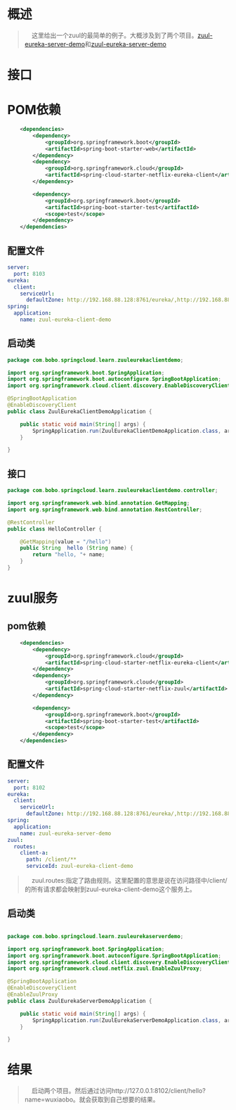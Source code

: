 # 概述

>&nbsp;&nbsp;&nbsp;&nbsp;这里给出一个zuul的最简单的例子。大概涉及到了两个项目。[zuul-eureka-server-demo](https://github.com/wuxiaobo000111/java-framework/tree/master/spring-cloud-group/zuul-group/zuul-eureka-server-demo "zuul-eureka-server-demo")和[zuul-eureka-server-demo](https://github.com/wuxiaobo000111/java-framework/tree/master/spring-cloud-group/zuul-group/zuul-eureka-server-demo "zuul-eureka-server-demo")


# 接口

# POM依赖

```xml
    <dependencies>
        <dependency>
            <groupId>org.springframework.boot</groupId>
            <artifactId>spring-boot-starter-web</artifactId>
        </dependency>
        <dependency>
            <groupId>org.springframework.cloud</groupId>
            <artifactId>spring-cloud-starter-netflix-eureka-client</artifactId>
        </dependency>

        <dependency>
            <groupId>org.springframework.boot</groupId>
            <artifactId>spring-boot-starter-test</artifactId>
            <scope>test</scope>
        </dependency>
    </dependencies>
```

## 配置文件

```yml
server:
  port: 8103
eureka:
  client:
    serviceUrl:
      defaultZone: http://192.168.88.128:8761/eureka/,http://192.168.88.128:8760/eureka/
spring:
  application:
    name: zuul-eureka-client-demo


```

## 启动类

```java
package com.bobo.springcloud.learn.zuuleurekaclientdemo;

import org.springframework.boot.SpringApplication;
import org.springframework.boot.autoconfigure.SpringBootApplication;
import org.springframework.cloud.client.discovery.EnableDiscoveryClient;

@SpringBootApplication
@EnableDiscoveryClient
public class ZuulEurekaClientDemoApplication {

    public static void main(String[] args) {
        SpringApplication.run(ZuulEurekaClientDemoApplication.class, args);
    }

}

```

## 接口

```java
package com.bobo.springcloud.learn.zuuleurekaclientdemo.controller;

import org.springframework.web.bind.annotation.GetMapping;
import org.springframework.web.bind.annotation.RestController;

@RestController
public class HelloController {

    @GetMapping(value = "/hello")
    public String  hello (String name) {
        return "hello, "+ name;
    }
}

```


# zuul服务

## pom依赖

```xml
    <dependencies>
        <dependency>
            <groupId>org.springframework.cloud</groupId>
            <artifactId>spring-cloud-starter-netflix-eureka-client</artifactId>
        </dependency>
        <dependency>
            <groupId>org.springframework.cloud</groupId>
            <artifactId>spring-cloud-starter-netflix-zuul</artifactId>
        </dependency>

        <dependency>
            <groupId>org.springframework.boot</groupId>
            <artifactId>spring-boot-starter-test</artifactId>
            <scope>test</scope>
        </dependency>
    </dependencies>

```

## 配置文件

```yml
server:
  port: 8102
eureka:
  client:
    serviceUrl:
      defaultZone: http://192.168.88.128:8761/eureka/,http://192.168.88.128:8760/eureka/
spring:
  application:
    name: zuul-eureka-server-demo
zuul:
  routes:
    client-a:
      path: /client/**
      serviceId: zuul-eureka-client-demo


```

>&nbsp;&nbsp;&nbsp;&nbsp;zuul.routes:指定了路由规则。这里配置的意思是说在访问路径中/client/的所有请求都会映射到zuul-eureka-client-demo这个服务上。


## 启动类

```java

package com.bobo.springcloud.learn.zuuleurekaserverdemo;

import org.springframework.boot.SpringApplication;
import org.springframework.boot.autoconfigure.SpringBootApplication;
import org.springframework.cloud.client.discovery.EnableDiscoveryClient;
import org.springframework.cloud.netflix.zuul.EnableZuulProxy;

@SpringBootApplication
@EnableDiscoveryClient
@EnableZuulProxy
public class ZuulEurekaServerDemoApplication {

    public static void main(String[] args) {
        SpringApplication.run(ZuulEurekaServerDemoApplication.class, args);
    }

}

```
# 结果

>&nbsp;&nbsp;&nbsp;&nbsp;启动两个项目。然后通过访问http://127.0.0.1:8102/client/hello?name=wuxiaobo。就会获取到自己想要的结果。

